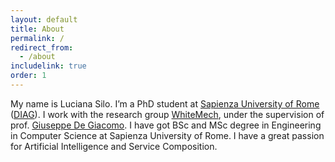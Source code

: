 ```yaml
---
layout: default 
title: About
permalink: /
redirect_from:
  - /about
includelink: true
order: 1
---
```


My name is Luciana Silo. I’m a PhD student at <a href="https://www.uniroma1.it/en/pagina-strutturale/home">Sapienza University of Rome</a> (<a href="https://www.dis.uniroma1.it/en">DIAG</a>). I work with the research group <a href="https://whitemech.github.io/">WhiteMech</a>, under the supervision of prof. <a href="https://www.diag.uniroma1.it/~degiacom/">Giuseppe De Giacomo</a>.
I have got BSc and MSc degree in Engineering in Computer Science at Sapienza University of Rome.
I have a great passion for Artificial Intelligence and Service Composition.

